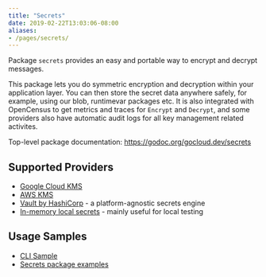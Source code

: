 ```yaml
---
title: "Secrets"
date: 2019-02-22T13:03:06-08:00
aliases:
- /pages/secrets/
---
```


Package `secrets` provides an easy and portable way to encrypt and decrypt
messages.

This package lets you do symmetric encryption and decryption within your
application layer. You can then store the secret data anywhere safely, for
example, using our blob, runtimevar packages etc. It is also integrated with
OpenCensus to get metrics and traces for `Encrypt` and `Decrypt`, and some
providers also have automatic audit logs for all key management related
activites.

<!--more-->

Top-level package documentation: <https://godoc.org/gocloud.dev/secrets>

## Supported Providers

* [Google Cloud KMS](https://godoc.org/gocloud.dev/secrets/gcpkms)
* [AWS KMS](https://godoc.org/gocloud.dev/secrets/awskms)
* [Vault by HashiCorp](https://godoc.org/gocloud.dev/secrets/hashivault) - a
  platform-agnostic secrets engine
* [In-memory local secrets](https://godoc.org/gocloud.dev/secrets/localsecrets) -
  mainly useful for local testing

## Usage Samples

* [CLI Sample](https://github.com/google/go-cloud/tree/master/samples/gocdk-secrets)
* [Secrets package examples](https://godoc.org/gocloud.dev/secrets#example-package)
